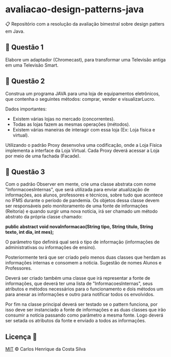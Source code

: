 # avaliacao-design-patterns-java
:clipboard: Repositório com a resolução da avaliação bimestral sobre design patters em Java.

## :pushpin: Questão 1
Elabore um adaptador (Chromecast), para transformar uma Televisão antiga em uma Televisão Smart.

## :pushpin: Questão 2
Construa um programa JAVA para uma loja de equipamentos eletrônicos, que contenha o seguintes métodos: comprar, vender e visualizarLucro. 

Dados importantes: 

* Existem várias lojas no mercado (concorrentes). 
* Todas as lojas fazem as mesmas operações (métodos).
* Existem várias maneiras de interagir com essa loja (Ex: Loja física e virtual). 

Utilizando o padrão Proxy desenvolva uma codificação, onde a Loja Física implementa a interface da Loja Virtual.
Cada Proxy deverá acessar a Loja por meio de uma fachada (Facade).

## :pushpin: Questão 3
Com o padrão Observer em mente, crie uma classe abstrata com nome "InformacoesInternas", que será utilizada para enviar atualização de informações, aos alunos, professores e técnicos, sobre tudo que acontece no IFMS durante o período de pandemia. Os objetos dessa classe devem ser responsáveis pelo monitoramento de uma fonte de informações (Reitoria) e quando surgir uma nova notícia, irá ser chamado um método abstrato da própria classe chamado:

**public abstract void novaInformacao(String tipo, String titulo, String texto, int dia, int mes);**

O parâmetro tipo definirá qual será o tipo de informação (informações de administrativas ou informações de ensino). 

Posteriormente terá que ser criado pelo menos duas classes que herdam as informações internas e consomem a noticia. Sugestão de nomes Alunos e Professores.

Deverá ser criado também uma classe que irá representar a fonte de informações, que deverá ter uma lista de "InformacoesInternas", seus atributos e métodos necessários para o funcionamento e dois métodos um para anexar as informações e outro para notificar todos os envolvidos.

Por fim na classe principal deverá ser testado se o pattern funciona, por isso deve ser instanciado a fonte de informações e as duas classes que irão consumir a notícia passando como parâmetro a mesma fonte. Logo deverá ser setada os atributos da fonte e enviado a todos as informações.

## Licença :page_facing_up:

[MIT](/LICENSE) &copy; Carlos Henrique da Costa Silva
